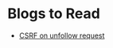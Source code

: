 # Blogs to Read

- [ CSRF on unfollow request ](https://bugreader.com/jubabaghdad@csrf-bug-force-other-users-to-join-or-leave-subwikis-in-wt-social-124)
